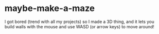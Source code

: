 # maybe-make-a-maze
I got bored (trend with all my projects) so I made a 3D thing, and it lets you build walls with the mouse and use WASD (or arrow keys) to move around!
